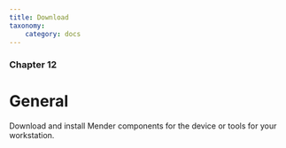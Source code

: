 ```yaml
---
title: Download
taxonomy:
    category: docs
---
```


### Chapter 12

# General

Download and install Mender components for the device or tools for your workstation.
